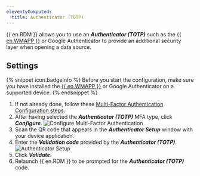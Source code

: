 ```yaml
---
eleventyComputed:
  title: Authenticator (TOTP)
---
```

{{ en.RDM }} allows you to use an ***Authenticator (TOTP)*** such as the [{{ en.WMAPP }}](https://devolutions.net/workspace/) or Google Authenticator to provide an additional security layer when opening a data source.
## Settings
{% snippet icon.badgeInfo %}
Before you start the configuration, make sure you have installed the [{{ en.WMAPP }}](https://devolutions.net/workspace/) or Google Authenticator on a supported device.
{% endsnippet %}

1. If not already done, follow these [Multi-Factor Authentication Configuration steps](/rdm/windows/data-sources/multi-factor-authentication/).
1. After having selected the ***Authenticator (TOTP)*** MFA type, click ***Configure***.
![Configure Multi-Factor Authentication](https://cdnweb.devolutions.net/docs/en/rdm/windows/clip10007.png)
1. Scan the QR code that appears in the ***Authenticator Setup*** window with your device application.
1. Enter the ***Validation code*** provided by the ***Authenticator (TOTP)***.
![Authenticator Setup](https://cdnweb.devolutions.net/docs/en/rdm/windows/clip10009.png)
1. Click ***Validate***.
1. Relaunch {{ en.RDM }} to be prompted for the ***Authenticator (TOTP)*** code.
